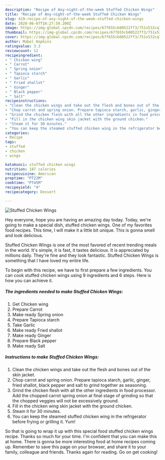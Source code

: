 ```yaml
---
description: "Recipe of Any-night-of-the-week Stuffed Chicken Wings"
title: "Recipe of Any-night-of-the-week Stuffed Chicken Wings"
slug: 419-recipe-of-any-night-of-the-week-stuffed-chicken-wings
date: 2020-06-07T16:27:59.200Z
image: https://img-global.cpcdn.com/recipes/67f655cb00522ff3/751x532cq70/stuffed-chicken-wings-recipe-main-photo.jpg
thumbnail: https://img-global.cpcdn.com/recipes/67f655cb00522ff3/751x532cq70/stuffed-chicken-wings-recipe-main-photo.jpg
cover: https://img-global.cpcdn.com/recipes/67f655cb00522ff3/751x532cq70/stuffed-chicken-wings-recipe-main-photo.jpg
author: Mabel Hopkins
ratingvalue: 3.3
reviewcount: 12
recipeingredient:
- " Chicken wing"
- " Carrot"
- " Spring onion"
- " Tapioca starch"
- " Garlic"
- " Fried shallot"
- " Ginger"
- " Black pepper"
- " Salt"
recipeinstructions:
- "Clean the chicken wings and take out the flesh and bones out of the skin jacket."
- "Chop carrot and spring onion. Prepare tapioca starch, garlic, ginger, fried shallot, black pepper and salt to grind together as seasoning."
- "Grind the chicken flesh with all the other ingredients in food processor. Add the chopped carrot spring onion at final stage of grinding so that the chopped veggies will not be excessively ground."
- "Fill in the chicken wing skin jacket with the ground chicken."
- "Steam it for 30 minutes."
- "You can keep the steamed stuffed chicken wing in the refrigerator before frying or grilling it. Yum!"
categories:
- Recipe
tags:
- stuffed
- chicken
- wings

katakunci: stuffed chicken wings 
nutrition: 187 calories
recipecuisine: American
preptime: "PT22M"
cooktime: "PT45M"
recipeyield: "4"
recipecategory: Dessert

---
```



![Stuffed Chicken Wings](https://img-global.cpcdn.com/recipes/67f655cb00522ff3/751x532cq70/stuffed-chicken-wings-recipe-main-photo.jpg)

Hey everyone, hope you are having an amazing day today. Today, we're going to make a special dish, stuffed chicken wings. One of my favorites food recipes. This time, I will make it a little bit unique. This is gonna smell and look delicious.



Stuffed Chicken Wings is one of the most favored of recent trending meals in the world. It's simple, it is fast, it tastes delicious. It is appreciated by millions daily. They're fine and they look fantastic. Stuffed Chicken Wings is something that I have loved my entire life.


To begin with this recipe, we have to first prepare a few ingredients. You can cook stuffed chicken wings using 9 ingredients and 6 steps. Here is how you can achieve it.

##### The ingredients needed to make Stuffed Chicken Wings:

1. Get  Chicken wing
1. Prepare  Carrot
1. Make ready  Spring onion
1. Prepare  Tapioca starch
1. Take  Garlic
1. Make ready  Fried shallot
1. Make ready  Ginger
1. Prepare  Black pepper
1. Make ready  Salt




##### Instructions to make Stuffed Chicken Wings:

1. Clean the chicken wings and take out the flesh and bones out of the skin jacket.
1. Chop carrot and spring onion. Prepare tapioca starch, garlic, ginger, fried shallot, black pepper and salt to grind together as seasoning.
1. Grind the chicken flesh with all the other ingredients in food processor. Add the chopped carrot spring onion at final stage of grinding so that the chopped veggies will not be excessively ground.
1. Fill in the chicken wing skin jacket with the ground chicken.
1. Steam it for 30 minutes.
1. You can keep the steamed stuffed chicken wing in the refrigerator before frying or grilling it. Yum!




So that is going to wrap it up with this special food stuffed chicken wings recipe. Thanks so much for your time. I'm confident that you can make this at home. There is gonna be more interesting food at home recipes coming up. Remember to save this page on your browser, and share it to your family, colleague and friends. Thanks again for reading. Go on get cooking!
